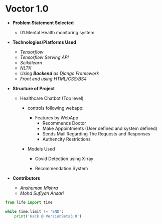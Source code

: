 # Voctor 1.0

- **Problem Statement Selected**
	- 01.Mental Health monitoring system

- **Technologies/Platforms Used**
	- _Tensorflow_
	- _Tensorflow Serving API_
	- _Scikitlearn_
	- _NLTK_
	- _Using ***Backend*** as Django Framework_
	- _Front end using HTML/CSS/BS4_

- **Structure of Project**
	- Healthcare Chatbot (Top level) 
		- controls following webapp:
			- Features by WebApp
				- Recommends Doctor
				- Make Appointments (User defined and system defined)
				- Sends Mail Regarding The Requests and Responses
				- Authencity Restrictions
		- Models Used
				
			- Covid Detection using X-ray
				
			- Recommendation System

- **Contributors**
	- _Anshuman Mishra_
	- _Mohd Sufiyan Ansari_





```python
from life import time

while time.limit != 'END':
	print('Hack @ VersionBeta3.0')
```

